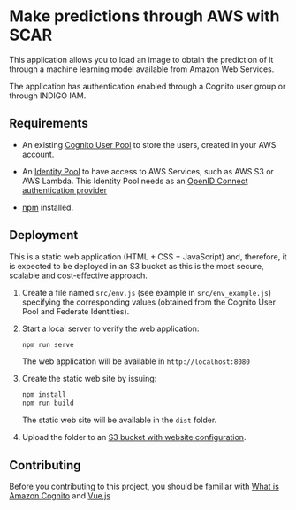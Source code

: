 # Make predictions through AWS with SCAR

This application allows you to load an image to obtain the prediction of it through a machine learning model available from Amazon Web Services.

The application has authentication enabled through a Cognito user group or through INDIGO IAM.

## Requirements

* An existing [Cognito User Pool](https://docs.aws.amazon.com/cognito/latest/developerguide/cognito-user-identity-pools.html) to store the  users, created in your AWS account. 

* An [Identity Pool](https://docs.aws.amazon.com/cognito/latest/developerguide/identity-pools.html) to have access to AWS Services, such as AWS S3 or AWS Lambda. This Identity Pool needs as an [OpenID Connect authentication provider](https://docs.aws.amazon.com/cognito/latest/developerguide/open-id.html)

* [npm](https://www.npmjs.com/) installed.

## Deployment

This is a static web application (HTML + CSS + JavaScript) and, therefore, it is expected to be deployed in an S3 bucket as this is the most secure, scalable and cost-effective approach.

1. Create a file named `src/env.js` (see example in `src/env_example.js`) specifying the corresponding values (obtained from the Cognito User Pool and Federate Identities).

1. Start a local server to verify the web application:
    ```sh
    npm run serve
    ```
    The web application will be available in `http://localhost:8080`

1. Create the static web site by issuing: 
    ```sh
    npm install
    npm run build
    ```
    The static web site will be available in the `dist` folder.

5. Upload the folder to an [S3 bucket with website configuration](https://docs.aws.amazon.com/AmazonS3/latest/dev/WebsiteHosting.html).


## Contributing

Before you contributing to this project, you should be familiar with [What is Amazon Cognito](http://docs.aws.amazon.com/cognito/latest/developerguide/what-is-amazon-cognito.html) and [Vue.js](https://vuejs.org/)
